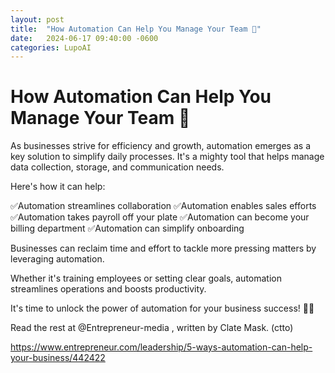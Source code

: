```yaml
---
layout: post
title:  "How Automation Can Help You Manage Your Team 📢"
date:   2024-06-17 09:40:00 -0600
categories: LupoAI
---
```

# How Automation Can Help You Manage Your Team 📢

As businesses strive for efficiency and growth, automation emerges as a key solution to simplify daily processes. It's a mighty tool that helps manage data collection, storage, and communication needs. 

Here's how it can help:

✅Automation streamlines collaboration
✅Automation enables sales efforts
✅Automation takes payroll off your plate
✅Automation can become your billing department
✅Automation can simplify onboarding

Businesses can reclaim time and effort to tackle more pressing matters by leveraging automation. 

Whether it's training employees or setting clear goals, automation streamlines operations and boosts productivity. 

It's time to unlock the power of automation for your business success! 👌🏻

Read the rest at @Entrepreneur-media , written by Clate Mask. (ctto)

https://www.entrepreneur.com/leadership/5-ways-automation-can-help-your-business/442422